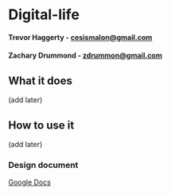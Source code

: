 # Digital-life                            
#### Trevor Haggerty - cesismalon@gmail.com 
#### Zachary Drummond - zdrummon@gmail.com  

## What it does
(add later)

## How to use it
(add later)

### Design document
[Google Docs](https://docs.google.com/document/d/1rphPtCc_cWuHt6nPsrO8QDHxlSxieo9ywmOj1b8cb4s/edit?usp=sharing)
